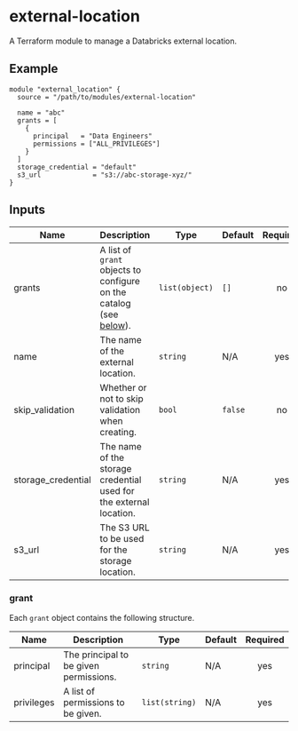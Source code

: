 # external-location

A Terraform module to manage a Databricks external location.

## Example

```
module "external_location" {
  source = "/path/to/modules/external-location"

  name = "abc"
  grants = [
    {
      principal   = "Data Engineers"
      permissions = ["ALL_PRIVILEGES"]
    }
  ]
  storage_credential = "default"
  s3_url             = "s3://abc-storage-xyz/"
}
```

## Inputs

| Name | Description | Type | Default | Required |
|------|-------------|------|---------|:--------:|
| grants | A list of `grant` objects to configure on the catalog (see [below](#grant)). | `list(object)` | `[]` | no |
| name | The name of the external location. | `string` | N/A | yes |
| skip\_validation | Whether or not to skip validation when creating. | `bool` | `false` | no |
| storage\_credential | The name of the storage credential used for the external location. | `string` | N/A | yes |
| s3\_url | The S3 URL to be used for the storage location. | `string` | N/A | yes |

### grant

Each `grant` object contains the following structure.

| Name | Description | Type | Default | Required |
|------|-------------|------|---------|:--------:|
| principal | The principal to be given permissions. | `string` | N/A | yes |
| privileges | A list of permissions to be given. | `list(string)` | N/A | yes |
